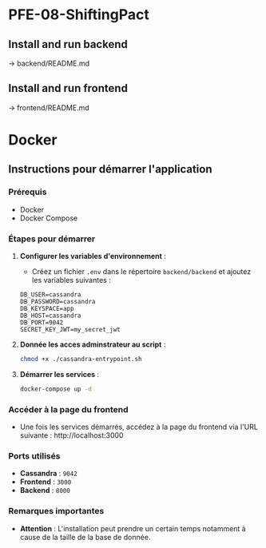 # PFE-08-ShiftingPact

## Install and run backend

-> backend/README.md

## Install and run frontend

-> frontend/README.md

# Docker

## Instructions pour démarrer l'application

### Prérequis

- Docker
- Docker Compose

### Étapes pour démarrer

1. **Configurer les variables d'environnement** :

   - Créez un fichier `.env` dans le répertoire `backend/backend` et ajoutez les variables suivantes :

   ```env
   DB_USER=cassandra
   DB_PASSWORD=cassandra
   DB_KEYSPACE=app
   DB_HOST=cassandra
   DB_PORT=9042
   SECRET_KEY_JWT=my_secret_jwt
   ```

2. **Donnée les acces adminstrateur au script** :

   ```bash
   chmod +x ./cassandra-entrypoint.sh
   ```

3. **Démarrer les services** :
   ```bash
   docker-compose up -d
   ```

### Accéder à la page du frontend

- Une fois les services démarrés, accédez à la page du frontend via l'URL suivante : http://localhost:3000

### Ports utilisés

- **Cassandra** : `9042`
- **Frontend** : `3000`
- **Backend** : `8000`

### Remarques importantes

- **Attention** : L'installation peut prendre un certain temps notamment à cause de la taille de la base de donnée.
